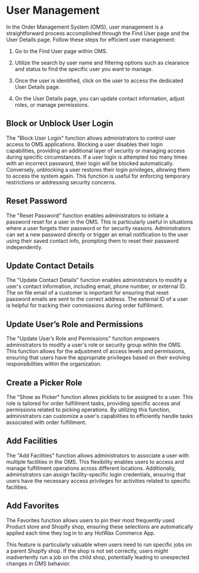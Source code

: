 # User Management

In the Order Management System (OMS), user management is a straightforward process accomplished through the Find User page and the User Details page. Follow these steps for efficient user management:

1. Go to the Find User page within OMS.

2. Utilize the search by user name and filtering options such as clearance and status to find the specific user you want to manage.

3. Once the user is identified, click on the user to access the dedicated User Details page.

4. On the User Details page, you can update contact information, adjust roles, or manage permissions.

## Block or Unblock User Login

The "Block User Login" function allows administrators to control user access to OMS applications. Blocking a user disables their login capabilities, providing an additional layer of security or managing access during specific circumstances. If a user login is attempted too many times with an incorrect password, their login will be blocked automatically. Conversely, unblocking a user restores their login privileges, allowing them to access the system again. This function is useful for enforcing temporary restrictions or addressing security concerns.

## Reset Password

The "Reset Password" function enables administrators to initiate a password reset for a user in the OMS. This is particularly useful in situations where a user forgets their password or for security reasons. Administrators can set a new password directly or trigger an email notification to the user using their saved contact info, prompting them to reset their password independently.

## Update Contact Details

The "Update Contact Details" function enables administrators to modify a user's contact information, including email, phone number, or external ID. The on file email of a customer is important for ensuring that reset password emails are sent to the correct address. The external ID of a user is helpful for tracking their commissions during order fulfillment.

## Update User’s Role and Permissions

The "Update User’s Role and Permissions" function empowers administrators to modify a user's role or security group within the OMS. This function allows for the adjustment of access levels and permissions, ensuring that users have the appropriate privileges based on their evolving responsibilities within the organization.

## Create a Picker Role

The "Show as Picker" function allows picklists to be assigned to a user. This role is tailored for order fulfillment tasks, providing specific access and permissions related to picking operations. By utilizing this function, administrators can customize a user's capabilities to efficiently handle tasks associated with order fulfillment.

## Add Facilities

The "Add Facilities" function allows administrators to associate a user with multiple facilities in the OMS. This flexibility enables users to access and manage fulfillment operations across different locations. Additionally, administrators can assign facility-specific login credentials, ensuring that users have the necessary access privileges for activities related to specific facilities.

## Add Favorites

The Favorites function allows users to pin their most frequently used Product store and Shopify shop, ensuring these selections are automatically applied each time they log in to any HotWax Commerce App. 

This feature is particularly valuable when users need to run specific jobs on a parent Shopify shop. If the shop is not set correctly, users might inadvertently run a job on the child shop, potentially leading to unexpected changes in OMS behavior.